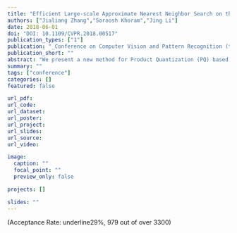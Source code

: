 ```yaml
---
title: "Efficient Large-scale Approximate Nearest Neighbor Search on the OpenCL-FPGA"
authors: ["Jialiang Zhang","Soroosh Khoram","Jing Li"]
date: 2018-06-01
doi: "DOI: 10.1109/CVPR.2018.00517"
publication_types: ["1"]
publication: "_Conference on Computer Vision and Pattern Recognition (textbfCVPR)_"
publication_short: ""
abstract: "We present a new method for Product Quantization (PQ) based approximated nearest neighbor search (ANN) in high dimensional spaces. Specifically, we first propose a quantization scheme for the codebook of coarse quantizer, product quantizer, and rotation matrix, to reduce the cost of accessing these codebooks. Our approach also combines a highly parallel k-selection method, which can be fused with the distance calculation to reduce the memory overhead. We implement the proposed method on Intel HARPv2 platform using OpenCL-FPGA. The proposed method significantly outperforms state-of-the-art methods on CPU and GPU for high dimensional nearest neighbor queries on billion-scale datasets in terms of query time and accuracy regardless of the batch size. To our best knowledge, this is the first work to demonstrate FPGA performance superior to CPU and GPU on high-dimensional, large-scale ANN datasets."
summary: ""
tags: ["conference"]
categories: []
featured: false

url_pdf:
url_code:
url_dataset:
url_poster:
url_project:
url_slides:
url_source:
url_video:

image:
  caption: ""
  focal_point: ""
  preview_only: false

projects: []

slides: ""
---
```


(Acceptance Rate: underline29%, 979 out of over 3300)
